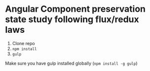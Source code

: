 # Angular Component preservation state study following flux/redux laws

1. Clone repo
2. `npm install`
3. `gulp`

Make sure you have gulp installed globally (`npm install -g gulp`)
